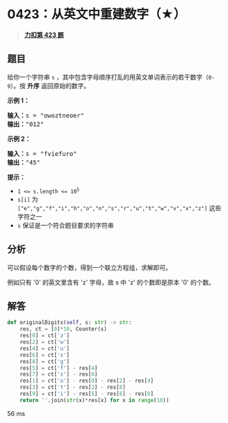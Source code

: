 # 0423：从英文中重建数字（★）


> <u>**[力扣第 423 题](https://leetcode.cn/problems/reconstruct-original-digits-from-english/)**</u>

## 题目

<p>给你一个字符串 <code>s</code> ，其中包含字母顺序打乱的用英文单词表示的若干数字（<code>0-9</code>）。按 <strong>升序</strong> 返回原始的数字。</p>



<p><strong>示例 1：</strong></p>

<pre>
<strong>输入：</strong>s = "owoztneoer"
<strong>输出：</strong>"012"
</pre>

<p><strong>示例 2：</strong></p>

<pre>
<strong>输入：</strong>s = "fviefuro"
<strong>输出：</strong>"45"
</pre>



<p><strong>提示：</strong></p>

<ul>
<li><code>1 &lt;= s.length &lt;= 10<sup>5</sup></code></li>
<li><code>s[i]</code> 为 <code>["e","g","f","i","h","o","n","s","r","u","t","w","v","x","z"]</code> 这些字符之一</li>
<li><code>s</code> 保证是一个符合题目要求的字符串</li>
</ul>


## 分析

可以假设每个数字的个数，得到一个联立方程组，求解即可。

例如只有 '0' 的英文里含有 'z' 字母，故 s 中 'z' 的个数即是原本 '0' 的个数。

## 解答


```python
def originalDigits(self, s: str) -> str:
	res, ct = [0]*10, Counter(s)
	res[0] = ct['z']
	res[2] = ct['w']
	res[4] = ct['u']
	res[6] = ct['x']
	res[8] = ct['g']
	res[5] = ct['f'] - res[4]
	res[7] = ct['s'] - res[6]
	res[1] = ct['o'] - res[0] - res[2] - res[4]
	res[3] = ct['t'] - res[2] - res[8]
	res[9] = ct['i'] - res[5] - res[6] - res[8]
	return ''.join(str(x)*res[x] for x in range(10))
```
56 ms

